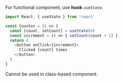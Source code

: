 For functional component, use **hook** `useState`.

```javascript
import React, { useState } from 'react'

const Counter = () => {
  const [count, setCount] = useState(0)
  const increment = () => { setCount(count + 1) }
  return (
    <button onClick={increment}>
      Clicked {count} times
    </button>
  )
}
```

Cannot be used in class-based component.
